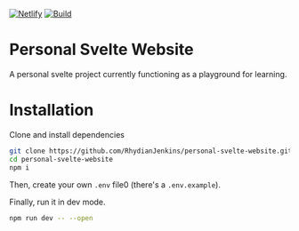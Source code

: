 [![Netlify](https://api.netlify.com/api/v1/badges/31bc4a49-9e02-410c-b7f4-c3897539c892/deploy-status)](https://app.netlify.com/sites/rhydianjenkins/deploys)
[![Build](https://github.com/rhydianjenkins/personal-svelte-website/actions/workflows/node.js.yml/badge.svg)](https://github.com/RhydianJenkins/personal-svelte-website/actions)
# Personal Svelte Website

A personal svelte project currently functioning as a playground for learning.

# Installation

Clone and install dependencies

```bash
git clone https://github.com/RhydianJenkins/personal-svelte-website.git
cd personal-svelte-website
npm i
```
Then, create your own `.env` file0 (there's a `.env.example`).

Finally, run it in dev mode.

```bash
npm run dev -- --open
```
